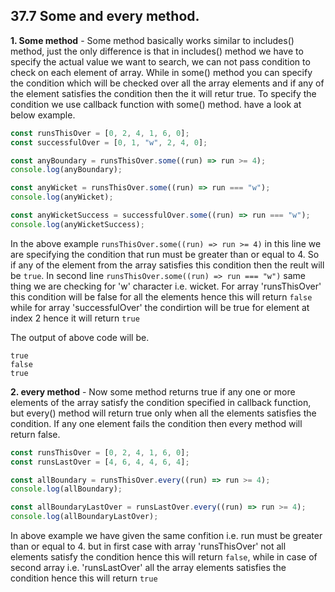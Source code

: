 ## 37.7 Some and every method.

**1. Some method** - Some method basically works similar to includes() method, just the only difference is that in includes() method we have to specify the actual value we want to search, we can not pass condition to check on each element of array. While in some() method you can specify the condition which will be checked over all the array elements and if any of the element satisfies the condition then the it will retur true. To specify the condition we use callback function with some() method. have a look at below example.

```javascript
const runsThisOver = [0, 2, 4, 1, 6, 0];
const successfulOver = [0, 1, "w", 2, 4, 0];

const anyBoundary = runsThisOver.some((run) => run >= 4);
console.log(anyBoundary);

const anyWicket = runsThisOver.some((run) => run === "w");
console.log(anyWicket);

const anyWicketSuccess = successfulOver.some((run) => run === "w");
console.log(anyWicketSuccess);
```

In the above example `runsThisOver.some((run) => run >= 4)` in this line we are specifying the condition that run must be greater than or equal to 4. So if any of the element from the array satisfies this condition then the reult will be `true`. In second line `runsThisOver.some((run) => run === "w")` same thing we are checking for 'w' character i.e. wicket. For array 'runsThisOver' this condition will be false for all the elements hence this will return `false` while for array 'successfulOver' the condirtion will be true for element at index 2 hence it will return `true`

The output of above code will be.

```
true
false
true
```

**2. every method** - Now some method returns true if any one or more elements of the array satisfy the condition specified in callback function, but every() method will return true only when all the elements satisfies the condition. If any one element fails the condition then every method will return false.

```javascript
const runsThisOver = [0, 2, 4, 1, 6, 0];
const runsLastOver = [4, 6, 4, 4, 6, 4];

const allBoundary = runsThisOver.every((run) => run >= 4);
console.log(allBoundary);

const allBoundaryLastOver = runsLastOver.every((run) => run >= 4);
console.log(allBoundaryLastOver);
```

In above example we have given the same confition i.e. run must be greater than or equal to 4. but in first case with array 'runsThisOver' not all elements satisfy the condition hence this will return `false`, while in case of second array i.e. 'runsLastOver' all the array elements satisfies the condition hence this will return `true`
